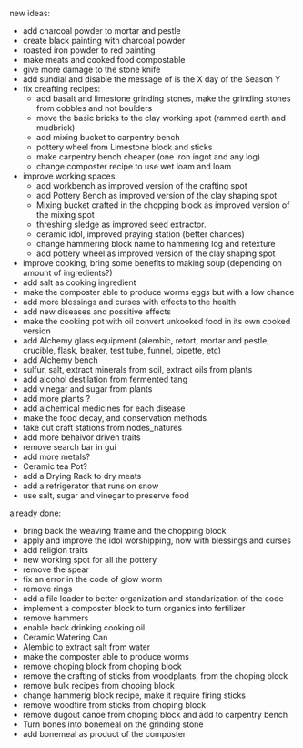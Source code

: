 new ideas:

- add charcoal powder to mortar and pestle
- create black painting with charcoal powder
- roasted iron powder to red painting
- make meats and cooked food compostable
- give more damage to the stone knife
- add sundial and disable the message of is the X day of the Season Y
- fix creafting recipes:
	- add basalt and limestone grinding stones, make the grinding stones from cobbles and not boulders
	- move the basic bricks to the clay working spot (rammed earth and mudbrick)
	- add mixing bucket to carpentry bench
	- pottery wheel from Limestone block and sticks 
	- make carpentry bench cheaper (one iron ingot and any log)
	- change composter recipe to use wet loam and loam
- improve working spaces:
	- add workbench as improved version of the crafting spot
	- add Pottery Bench as improved version of the clay shaping spot
	- Mixing bucket crafted in the chopping block as improved version of the mixing spot
	- threshing sledge as improved seed extractor.
	- ceramic idol, improved praying station (better chances)
	- change hammering block name to hammering log and retexture
	- add pottery wheel as improved version of the clay shaping spot
- improve cooking, bring some benefits to making soup (depending on amount of ingredients?)
- add salt as cooking ingredient
- make the composter able to produce worms eggs but with a low chance
- add more blessings and curses with effects to the health
- add new diseases and possitive effects
- make the cooking pot with oil convert unkooked food in its own cooked version
- add Alchemy glass equipment (alembic, retort, mortar and pestle, crucible, flask, beaker, test tube, funnel, pipette, etc)
- add Alchemy bench
- sulfur, salt, extract minerals from soil, extract oils from plants
- add alcohol destilation from fermented tang
- add vinegar and sugar from plants
- add more plants ?
- add alchemical medicines for each disease
- make the food decay, and conservation methods
- take out craft stations from nodes_natures
- add more behaivor driven traits
- remove search bar in gui
- add more metals?
- Ceramic tea Pot?
- add a Drying Rack to dry meats
- add a refrigerator that runs on snow
- use salt, sugar and vinegar to preserve food


already done:

- bring back the weaving frame and the chopping block
- apply and improve the idol worshipping, now with blessings and curses
- add religion traits 
- new working spot for all the pottery
- remove the spear
- fix an error in the code of glow worm
- remove rings
- add a file loader to better organization and standarization of the code
- implement a composter block to turn organics into fertilizer
- remove hammers
- enable back drinking cooking oil
- Ceramic Watering Can
- Alembic to extract salt from water
- make the composter able to produce worms
- remove choping block from choping block
- remove the crafting of sticks from woodplants, from the choping block
- remove bulk recipes from choping block
- change hammerig block recipe, make it require firing sticks
- remove woodfire from sticks from choping block
- remove dugout canoe from choping block and add to carpentry bench
- Turn bones into bonemeal on the grinding stone
- add bonemeal as product of the composter